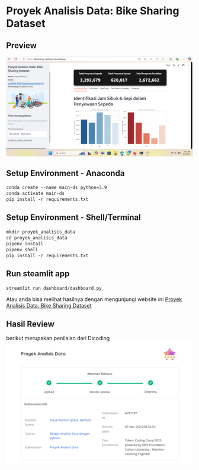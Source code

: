 # Proyek Analisis Data: Bike Sharing Dataset

## Preview
![Bike Sharing Dashboard Streamlit Preview](https://github.com/josuastr/Proyek_Analisis_Data/blob/main/Preview.png)

## Setup Environment - Anaconda
```
conda create --name main-ds python=3.9
conda activate main-ds
pip install -r requirements.txt
```

## Setup Environment - Shell/Terminal
```
mkdir proyek_analisis_data
cd proyek_analisis_data
pipenv install
pipenv shell
pip install -r requirements.txt
```

## Run steamlit app
```
streamlit run dashboard/dashboard.py
```
Atau anda bisa melihat hasilnya dengan mengunjungi website ini [Proyek Analisis Data: Bike Sharing Dataset](https://bikesharing-dashboar.streamlit.app/)

## Hasil Review
berikut merupakan penilaian dari Dicoding
![Bike Sharing Dashboard Review](https://github.com/josuastr/Proyek_Analisis_Data/blob/main/Hasil%20Review%20Proyek%20Analisis%20Data%20dengan%20Python.png)
